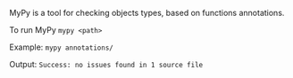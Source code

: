 MyPy is a tool for checking objects types,
     based on functions annotations.

To run MyPy 
     ` mypy <path> `

Example:
     ` mypy annotations/ `

Output:
     ` Success: no issues found in 1 source file `